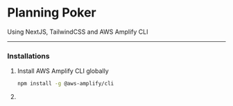 # Planning Poker

Using NextJS, TailwindCSS and AWS Amplify CLI

---

### Installations

1. Install AWS Amplify CLI globally

   ```sh
   npm install -g @aws-amplify/cli
   ```

2. 